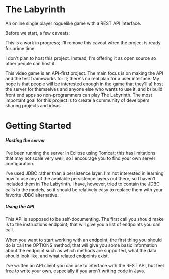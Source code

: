 # The Labyrinth

An online single player roguelike game with a REST API interface.

Before we start, a few caveats:

This is a work in progress; I'll remove this caveat when the project is ready for prime time.

I don't plan to host this project. Instead, I'm offering it as open source so other people can host it.

This video game is an API-first project. The main focus is on making the API and the test frameworks for
it; there's no real plan for a user interface. My hope is that people will be interested enough in
the game that they'll a) host the server for themselves and anyone else who wants to use it, and
b) build front end apps so non-programmers can play The Labyrinth. The most important goal for this
project is to create a community of developers sharing projects and ideas.

# Getting Started
##### Hosting the server
I've been running the server in Eclipse using Tomcat; this has limitations that may not scale very
well, so I encourage you to find your own server configuration.

I've used JDBC rather than a persistence layer. I'm not interested in learning how to use any
of the available persistence layers out there, so I haven't included them in The Labyrinth. I have,
however, tried to contain the JDBC calls to the models, so it should be relatively easy to replace them
with your favorite JDBC alternative.

##### Using the API
This API is supposed to be self-documenting. The first call you should make is to the instructions
endpoint; that will give you a list of endpoints you can call.

When you want to start working with an endpoint, the first thing you should do is call the OPTIONS
method; that will give you some basic information about the endpoint such as which methods are supported,
what the data should look like, and what related endpoints exist.

I've written an API client you can use to interface with the REST API, but feel free to write your own,
especially if you aren't writing code in Java.